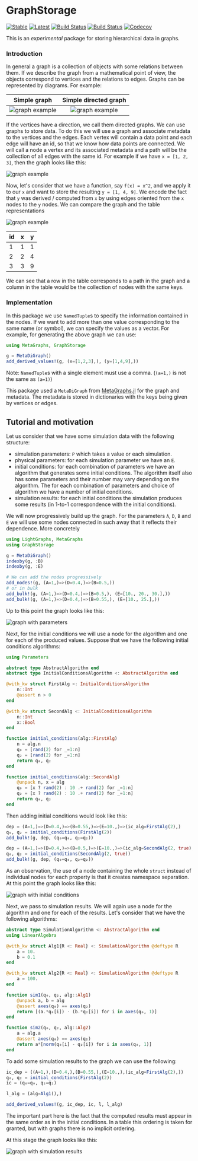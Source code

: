 # GraphStorage

[![Stable](https://img.shields.io/badge/docs-stable-blue.svg)](https://SebastianM-C.github.io/GraphStorage.jl/stable)
[![Latest](https://img.shields.io/badge/docs-latest-blue.svg)](https://SebastianM-C.github.io/GraphStorage.jl/latest)
[![Build Status](https://travis-ci.com/SebastianM-C/GraphStorage.jl.svg?branch=master)](https://travis-ci.com/SebastianM-C/GraphStorage.jl)
[![Build Status](https://ci.appveyor.com/api/projects/status/github/SebastianM-C/GraphStorage.jl?svg=true)](https://ci.appveyor.com/project/SebastianM-C/GraphStorage-jl)
[![Codecov](https://codecov.io/gh/SebastianM-C/GraphStorage.jl/branch/master/graph/badge.svg)](https://codecov.io/gh/SebastianM-C/GraphStorage.jl)

This is an _experimental_ package for storing hierarchical data in graphs.

### Introduction

In general a graph is a collection of objects with some relations between them.
If we describe the graph from a mathematical point of view, the objects correspond
to vertices and the relations to edges. Graphs can be represented by diagrams.
For example:

|                 Simple graph            |        Simple directed graph
:----------------------------------------:|:-------------------------------------------:
![graph example](assets/simple_graph.svg) | ![graph example](assets/simple_digraph.svg)

If the vertices have a direction, we call them directed graphs. We can use graphs
to store data. To do this we will use a graph and associate metadata to the vertices
and the edges. Each vertex will contain a data point and each edge will have an
id, so that we know how data points are connected. We will call a node a vertex
and its associated metadata and a path will be the collection of all edges with
the same id. For example if we have `x = [1, 2, 3]`, then the graph looks like this:

![graph example](assets/ex1.svg)

Now, let's consider that we have a function, say `f(x) = x^2`, and we apply it
to our `x` and want to store the resulting `y = [1, 4, 9]`. We encode
the fact that `y` was derived / computed from `x` by using edges
oriented from the `x` nodes to the `y` nodes. We can compare the
graph and the table representations

![graph example](assets/ex2.svg)

|  id   |   x   |   y   |
|-------|-------|-------|
|   1   |   1   |   1   |
|   2   |   2   |   4   |
|   3   |   3   |   9   |

We can see that a row in the table corresponds to a path in the graph and a column
in the table would be the collection of nodes with the same keys.

### Implementation

In this package we use `NamedTuple`s to specify the information contained in the nodes.
If we want to add more than one value corresponding to the same name (or symbol),
we can specify the values as a vector. For example, for generating the above graph
we can use:

```julia
using MetaGraphs, GraphStorage

g = MetaDiGraph()
add_derived_values!(g, (x=[1,2,3],), (y=[1,4,9],))
```

Note: `NamedTuple`s with a single element must use a comma.
(`(a=1,)` is not the same as `(a=1)`)

This package used a `MetaDiGraph` from [MetaGraphs.jl](https://github.com/JuliaGraphs/MetaGraphs.jl)
for the graph and metadata. The metadata is stored in dictionaries with the keys
being given by vertices or edges.

## Tutorial and motivation

Let us consider that we have some simulation data with the following structure:
* simulation parameters: `P`  which takes a value or each simulation.
* physical parameters: for each simulation parameter we have an `E`.
* initial conditions: for each combination of parameters we have an algorithm that
generates some initial conditions. The algorithm itself also has some parameters and
their number may vary depending on the algorithm. The for each combination of parameters
and choice of algorithm we have a number of initial conditions.
* simulation results: for each initial conditions the simulation produces some results
(in 1-to-1 correspondence with the initial conditions).

We will now progressively build up the graph.
For the parameters `A`, `D`, `B` and `E` we will use some nodes connected in
such away that it reflects their dependence. More concretely

```julia
using LightGraphs, MetaGraphs
using GraphStorage

g = MetaDiGraph()
indexby(g, :B)
indexby(g, :E)

# We can add the nodes progressively
add_nodes!(g, (A=1,)=>(D=0.4,)=>(B=0.5,))
# or in bulk
add_bulk!(g, (A=1,)=>(D=0.4,)=>(B=0.5,), (E=[10., 20., 30.],))
add_bulk!(g, (A=1,)=>(D=0.4,)=>(B=0.55,), (E=[10., 25.],))
```
Up to this point the graph looks like this:

![graph with parameters](assets/param_graph.svg)

Next, for the initial conditions we will use a node for the algorithm and one
for each of the produced values.
Suppose that we have the following initial conditions algorithms:
```julia
using Parameters

abstract type AbstractAlgorithm end
abstract type InitialConditionsAlgorithm <: AbstractAlgorithm end

@with_kw struct FirstAlg <: InitialConditionsAlgorithm
    n::Int
    @assert n > 0
end

@with_kw struct SecondAlg <: InitialConditionsAlgorithm
    n::Int
    x::Bool
end

function initial_conditions(alg::FirstAlg)
    n = alg.n
    q₀ = [rand(2) for _=1:n]
    q₂ = [rand(2) for _=1:n]
    return q₀, q₂
end

function initial_conditions(alg::SecondAlg)
    @unpack n, x = alg
    q₀ = [x ? rand(2) : 10 .+ rand(2) for _=1:n]
    q₂ = [x ? rand(2) : 10 .+ rand(2) for _=1:n]
    return q₀, q₂
end
```

Then adding initial conditions would look like this:
```julia
dep = (A=1,)=>(D=0.4,)=>(B=0.55,)=>(E=10.,)=>(ic_alg=FirstAlg(2),)
q₀, q₂ = initial_conditions(FirstAlg(2))
add_bulk!(g, dep, (q₀=q₀, q₂=q₂))

dep = (A=1,)=>(D=0.4,)=>(B=0.5,)=>(E=10.,)=>(ic_alg=SecondAlg(2, true),)
q₀, q₂ = initial_conditions(SecondAlg(2, true))
add_bulk!(g, dep, (q₀=q₀, q₂=q₂))
```
As an observation, the use of a node containing the whole `struct` instead of
individual nodes for each property is that it creates namespace separation.
At this point the graph looks like this:

![graph with initial conditions](assets/ic_graph.svg)

Next, we pass to simulation results. We will again use a node for the algorithm
and one for each of the results. Let's consider that we have the following algorithms:
```julia
abstract type SimulationAlgorithm <: AbstractAlgorithm end
using LinearAlgebra

@with_kw struct Alg1{R <: Real} <: SimulationAlgorithm @deftype R
    a = 10.
    b = 0.1
end

@with_kw struct Alg2{R <: Real} <: SimulationAlgorithm @deftype R
    a = 100.
end

function sim1(q₀, q₂, alg::Alg1)
    @unpack a, b = alg
    @assert axes(q₀) == axes(q₂)
    return [(a.*q₀[i]) ⋅ (b.*q₂[i]) for i in axes(q₀, 1)]
end

function sim2(q₀, q₂, alg::Alg2)
    a = alg.a
    @assert axes(q₀) == axes(q₂)
    return a*[norm(q₀[i] - q₂[i]) for i in axes(q₀, 1)]
end
```
To add some simulation results to the graph we can use the following:
```julia
ic_dep = ((A=1,),(D=0.4,),(B=0.55,),(E=10.,),(ic_alg=FirstAlg(2),))
q₀, q₂ = initial_conditions(FirstAlg(2))
ic = (q₀=q₀, q₂=q₂)

l_alg = (alg=Alg1(),)

add_derived_values!(g, ic_dep, ic, l, l_alg)
```
The important part here is the fact that the computed results must
appear in the same order as in the initial conditions. In a table
this ordering is taken for granted, but with graphs there is no
implicit ordering.

At this stage the graph looks like this:

![graph with simulation results](assets/sim_graph.svg)
